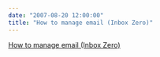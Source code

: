 ```yaml
---
date: "2007-08-20 12:00:00"
title: "How to manage email (Inbox Zero)"
---
```


[How to manage email (Inbox Zero)](/lemire/blog/2007/08-20-how-to-manage-email)

